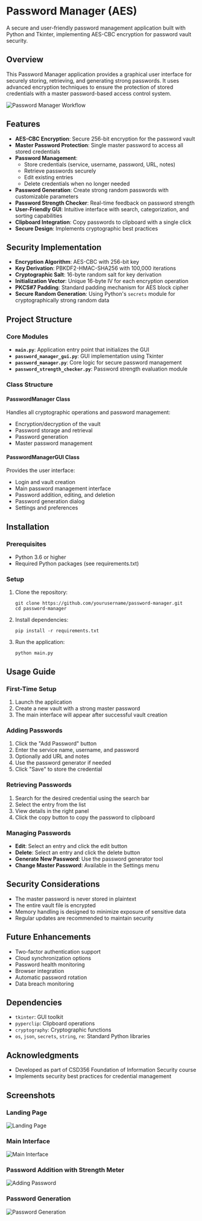 # Password Manager (AES)

A secure and user-friendly password management application built with Python and Tkinter, implementing AES-CBC encryption for password vault security.

## Overview

This Password Manager application provides a graphical user interface for securely storing, retrieving, and generating strong passwords. It uses advanced encryption techniques to ensure the protection of stored credentials with a master password-based access control system.

![Password Manager Workflow](/output_screenshots/working.png)

## Features

- **AES-CBC Encryption**: Secure 256-bit encryption for the password vault
- **Master Password Protection**: Single master password to access all stored credentials
- **Password Management**:
  - Store credentials (service, username, password, URL, notes)
  - Retrieve passwords securely
  - Edit existing entries
  - Delete credentials when no longer needed
- **Password Generation**: Create strong random passwords with customizable parameters
- **Password Strength Checker**: Real-time feedback on password strength
- **User-Friendly GUI**: Intuitive interface with search, categorization, and sorting capabilities
- **Clipboard Integration**: Copy passwords to clipboard with a single click
- **Secure Design**: Implements cryptographic best practices

## Security Implementation

- **Encryption Algorithm**: AES-CBC with 256-bit key
- **Key Derivation**: PBKDF2-HMAC-SHA256 with 100,000 iterations
- **Cryptographic Salt**: 16-byte random salt for key derivation
- **Initialization Vector**: Unique 16-byte IV for each encryption operation
- **PKCS#7 Padding**: Standard padding mechanism for AES block cipher
- **Secure Random Generation**: Using Python's `secrets` module for cryptographically strong random data

## Project Structure

### Core Modules

- **`main.py`**: Application entry point that initializes the GUI
- **`password_manager_gui.py`**: GUI implementation using Tkinter
- **`password_manager.py`**: Core logic for secure password management
- **`password_strength_checker.py`**: Password strength evaluation module

### Class Structure

#### PasswordManager Class
Handles all cryptographic operations and password management:
- Encryption/decryption of the vault
- Password storage and retrieval
- Password generation
- Master password management

#### PasswordManagerGUI Class
Provides the user interface:
- Login and vault creation
- Main password management interface
- Password addition, editing, and deletion
- Password generation dialog
- Settings and preferences

## Installation

### Prerequisites

- Python 3.6 or higher
- Required Python packages (see requirements.txt)

### Setup

1. Clone the repository:
   ```
   git clone https://github.com/yourusername/password-manager.git
   cd password-manager
   ```

2. Install dependencies:
   ```
   pip install -r requirements.txt
   ```

3. Run the application:
   ```
   python main.py
   ```

## Usage Guide

### First-Time Setup

1. Launch the application
2. Create a new vault with a strong master password
3. The main interface will appear after successful vault creation

### Adding Passwords

1. Click the "Add Password" button
2. Enter the service name, username, and password
3. Optionally add URL and notes
4. Use the password generator if needed
5. Click "Save" to store the credential

### Retrieving Passwords

1. Search for the desired credential using the search bar
2. Select the entry from the list
3. View details in the right panel
4. Click the copy button to copy the password to clipboard

### Managing Passwords

- **Edit**: Select an entry and click the edit button
- **Delete**: Select an entry and click the delete button
- **Generate New Password**: Use the password generator tool
- **Change Master Password**: Available in the Settings menu

## Security Considerations

- The master password is never stored in plaintext
- The entire vault file is encrypted
- Memory handling is designed to minimize exposure of sensitive data
- Regular updates are recommended to maintain security

## Future Enhancements

- Two-factor authentication support
- Cloud synchronization options
- Password health monitoring
- Browser integration
- Automatic password rotation
- Data breach monitoring

## Dependencies

- `tkinter`: GUI toolkit
- `pyperclip`: Clipboard operations
- `cryptography`: Cryptographic functions
- `os`, `json`, `secrets`, `string`, `re`: Standard Python libraries


## Acknowledgments

- Developed as part of CSD356 Foundation of Information Security course
- Implements security best practices for credential management

## Screenshots

### Landing Page
![Landing Page](output_screenshots/img.png)

### Main Interface
![Main Interface](output_screenshots/img_2.png)

### Password Addition with Strength Meter
![Adding Password](output_screenshots/img_3.png)

### Password Generation
![Password Generation](output_screenshots/working_2.png)
